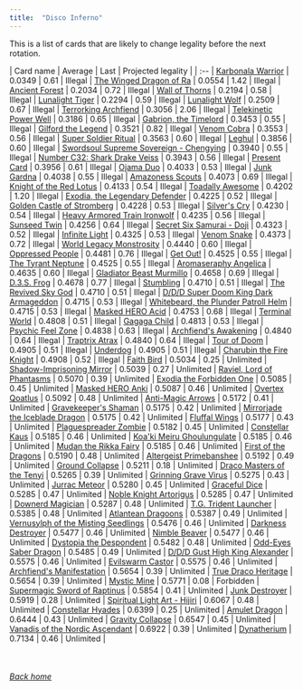 ```yaml
---
title:  "Disco Inferno"
---
```


This is a list of cards that are likely to change legality before the next rotation.

| Card name | Average | Last | Projected legality |
| :-- |
[Karbonala Warrior](https://db.ygoprodeck.com/card/?search=Karbonala%20Warrior) | 0.0349 | 0.61 | Illegal |
[The Winged Dragon of Ra](https://db.ygoprodeck.com/card/?search=The%20Winged%20Dragon%20of%20Ra) | 0.0554 | 1.42 | Illegal |
[Ancient Forest](https://db.ygoprodeck.com/card/?search=Ancient%20Forest) | 0.2034 | 0.72 | Illegal |
[Wall of Thorns](https://db.ygoprodeck.com/card/?search=Wall%20of%20Thorns) | 0.2194 | 0.58 | Illegal |
[Lunalight Tiger](https://db.ygoprodeck.com/card/?search=Lunalight%20Tiger) | 0.2294 | 0.59 | Illegal |
[Lunalight Wolf](https://db.ygoprodeck.com/card/?search=Lunalight%20Wolf) | 0.2509 | 0.67 | Illegal |
[Terrorking Archfiend](https://db.ygoprodeck.com/card/?search=Terrorking%20Archfiend) | 0.3056 | 2.06 | Illegal |
[Telekinetic Power Well](https://db.ygoprodeck.com/card/?search=Telekinetic%20Power%20Well) | 0.3186 | 0.65 | Illegal |
[Gabrion, the Timelord](https://db.ygoprodeck.com/card/?search=Gabrion,%20the%20Timelord) | 0.3453 | 0.55 | Illegal |
[Gilford the Legend](https://db.ygoprodeck.com/card/?search=Gilford%20the%20Legend) | 0.3521 | 0.82 | Illegal |
[Venom Cobra](https://db.ygoprodeck.com/card/?search=Venom%20Cobra) | 0.3553 | 0.56 | Illegal |
[Super Soldier Ritual](https://db.ygoprodeck.com/card/?search=Super%20Soldier%20Ritual) | 0.3563 | 0.60 | Illegal |
[Leghul](https://db.ygoprodeck.com/card/?search=Leghul) | 0.3856 | 0.60 | Illegal |
[Swordsoul Supreme Sovereign - Chengying](https://db.ygoprodeck.com/card/?search=Swordsoul%20Supreme%20Sovereign%20-%20Chengying) | 0.3940 | 0.55 | Illegal |
[Number C32: Shark Drake Veiss](https://db.ygoprodeck.com/card/?search=Number%20C32:%20Shark%20Drake%20Veiss) | 0.3943 | 0.56 | Illegal |
[Present Card](https://db.ygoprodeck.com/card/?search=Present%20Card) | 0.3956 | 0.61 | Illegal |
[Ojama Duo](https://db.ygoprodeck.com/card/?search=Ojama%20Duo) | 0.4033 | 0.53 | Illegal |
[Junk Gardna](https://db.ygoprodeck.com/card/?search=Junk%20Gardna) | 0.4038 | 0.55 | Illegal |
[Amazoness Scouts](https://db.ygoprodeck.com/card/?search=Amazoness%20Scouts) | 0.4073 | 0.69 | Illegal |
[Knight of the Red Lotus](https://db.ygoprodeck.com/card/?search=Knight%20of%20the%20Red%20Lotus) | 0.4133 | 0.54 | Illegal |
[Toadally Awesome](https://db.ygoprodeck.com/card/?search=Toadally%20Awesome) | 0.4202 | 1.20 | Illegal |
[Exodia, the Legendary Defender](https://db.ygoprodeck.com/card/?search=Exodia,%20the%20Legendary%20Defender) | 0.4225 | 0.52 | Illegal |
[Golden Castle of Stromberg](https://db.ygoprodeck.com/card/?search=Golden%20Castle%20of%20Stromberg) | 0.4228 | 0.53 | Illegal |
[Silver's Cry](https://db.ygoprodeck.com/card/?search=Silver's%20Cry) | 0.4230 | 0.54 | Illegal |
[Heavy Armored Train Ironwolf](https://db.ygoprodeck.com/card/?search=Heavy%20Armored%20Train%20Ironwolf) | 0.4235 | 0.56 | Illegal |
[Sunseed Twin](https://db.ygoprodeck.com/card/?search=Sunseed%20Twin) | 0.4256 | 0.64 | Illegal |
[Secret Six Samurai - Doji](https://db.ygoprodeck.com/card/?search=Secret%20Six%20Samurai%20-%20Doji) | 0.4323 | 0.52 | Illegal |
[Infinite Light](https://db.ygoprodeck.com/card/?search=Infinite%20Light) | 0.4325 | 0.53 | Illegal |
[Venom Snake](https://db.ygoprodeck.com/card/?search=Venom%20Snake) | 0.4373 | 0.72 | Illegal |
[World Legacy Monstrosity](https://db.ygoprodeck.com/card/?search=World%20Legacy%20Monstrosity) | 0.4440 | 0.60 | Illegal |
[Oppressed People](https://db.ygoprodeck.com/card/?search=Oppressed%20People) | 0.4481 | 0.76 | Illegal |
[Get Out!](https://db.ygoprodeck.com/card/?search=Get%20Out!) | 0.4525 | 0.55 | Illegal |
[The Tyrant Neptune](https://db.ygoprodeck.com/card/?search=The%20Tyrant%20Neptune) | 0.4525 | 0.55 | Illegal |
[Aromaseraphy Angelica](https://db.ygoprodeck.com/card/?search=Aromaseraphy%20Angelica) | 0.4635 | 0.60 | Illegal |
[Gladiator Beast Murmillo](https://db.ygoprodeck.com/card/?search=Gladiator%20Beast%20Murmillo) | 0.4658 | 0.69 | Illegal |
[D.3.S. Frog](https://db.ygoprodeck.com/card/?search=D.3.S.%20Frog) | 0.4678 | 0.77 | Illegal |
[Stumbling](https://db.ygoprodeck.com/card/?search=Stumbling) | 0.4710 | 0.51 | Illegal |
[The Revived Sky God](https://db.ygoprodeck.com/card/?search=The%20Revived%20Sky%20God) | 0.4710 | 0.51 | Illegal |
[D/D/D Super Doom King Dark Armageddon](https://db.ygoprodeck.com/card/?search=D/D/D%20Super%20Doom%20King%20Dark%20Armageddon) | 0.4715 | 0.53 | Illegal |
[Whitebeard, the Plunder Patroll Helm](https://db.ygoprodeck.com/card/?search=Whitebeard,%20the%20Plunder%20Patroll%20Helm) | 0.4715 | 0.53 | Illegal |
[Masked HERO Acid](https://db.ygoprodeck.com/card/?search=Masked%20HERO%20Acid) | 0.4753 | 0.68 | Illegal |
[Terminal World](https://db.ygoprodeck.com/card/?search=Terminal%20World) | 0.4808 | 0.51 | Illegal |
[Gagaga Child](https://db.ygoprodeck.com/card/?search=Gagaga%20Child) | 0.4813 | 0.53 | Illegal |
[Psychic Feel Zone](https://db.ygoprodeck.com/card/?search=Psychic%20Feel%20Zone) | 0.4838 | 0.63 | Illegal |
[Archfiend's Awakening](https://db.ygoprodeck.com/card/?search=Archfiend's%20Awakening) | 0.4840 | 0.64 | Illegal |
[Traptrix Atrax](https://db.ygoprodeck.com/card/?search=Traptrix%20Atrax) | 0.4840 | 0.64 | Illegal |
[Tour of Doom](https://db.ygoprodeck.com/card/?search=Tour%20of%20Doom) | 0.4905 | 0.51 | Illegal |
[Underdog](https://db.ygoprodeck.com/card/?search=Underdog) | 0.4905 | 0.51 | Illegal |
[Charubin the Fire Knight](https://db.ygoprodeck.com/card/?search=Charubin%20the%20Fire%20Knight) | 0.4908 | 0.52 | Illegal |
[Faith Bird](https://db.ygoprodeck.com/card/?search=Faith%20Bird) | 0.5034 | 0.25 | Unlimited |
[Shadow-Imprisoning Mirror](https://db.ygoprodeck.com/card/?search=Shadow-Imprisoning%20Mirror) | 0.5039 | 0.27 | Unlimited |
[Raviel, Lord of Phantasms](https://db.ygoprodeck.com/card/?search=Raviel,%20Lord%20of%20Phantasms) | 0.5070 | 0.39 | Unlimited |
[Exodia the Forbidden One](https://db.ygoprodeck.com/card/?search=Exodia%20the%20Forbidden%20One) | 0.5085 | 0.45 | Unlimited |
[Masked HERO Anki](https://db.ygoprodeck.com/card/?search=Masked%20HERO%20Anki) | 0.5087 | 0.46 | Unlimited |
[Overtex Qoatlus](https://db.ygoprodeck.com/card/?search=Overtex%20Qoatlus) | 0.5092 | 0.48 | Unlimited |
[Anti-Magic Arrows](https://db.ygoprodeck.com/card/?search=Anti-Magic%20Arrows) | 0.5172 | 0.41 | Unlimited |
[Gravekeeper's Shaman](https://db.ygoprodeck.com/card/?search=Gravekeeper's%20Shaman) | 0.5175 | 0.42 | Unlimited |
[Mirrorjade the Iceblade Dragon](https://db.ygoprodeck.com/card/?search=Mirrorjade%20the%20Iceblade%20Dragon) | 0.5175 | 0.42 | Unlimited |
[Fluffal Wings](https://db.ygoprodeck.com/card/?search=Fluffal%20Wings) | 0.5177 | 0.43 | Unlimited |
[Plaguespreader Zombie](https://db.ygoprodeck.com/card/?search=Plaguespreader%20Zombie) | 0.5182 | 0.45 | Unlimited |
[Constellar Kaus](https://db.ygoprodeck.com/card/?search=Constellar%20Kaus) | 0.5185 | 0.46 | Unlimited |
[Koa'ki Meiru Ghoulungulate](https://db.ygoprodeck.com/card/?search=Koa'ki%20Meiru%20Ghoulungulate) | 0.5185 | 0.46 | Unlimited |
[Mudan the Rikka Fairy](https://db.ygoprodeck.com/card/?search=Mudan%20the%20Rikka%20Fairy) | 0.5185 | 0.46 | Unlimited |
[First of the Dragons](https://db.ygoprodeck.com/card/?search=First%20of%20the%20Dragons) | 0.5190 | 0.48 | Unlimited |
[Altergeist Primebanshee](https://db.ygoprodeck.com/card/?search=Altergeist%20Primebanshee) | 0.5192 | 0.49 | Unlimited |
[Ground Collapse](https://db.ygoprodeck.com/card/?search=Ground%20Collapse) | 0.5211 | 0.18 | Unlimited |
[Draco Masters of the Tenyi](https://db.ygoprodeck.com/card/?search=Draco%20Masters%20of%20the%20Tenyi) | 0.5265 | 0.39 | Unlimited |
[Grinning Grave Virus](https://db.ygoprodeck.com/card/?search=Grinning%20Grave%20Virus) | 0.5275 | 0.43 | Unlimited |
[Jurrac Meteor](https://db.ygoprodeck.com/card/?search=Jurrac%20Meteor) | 0.5280 | 0.45 | Unlimited |
[Graceful Dice](https://db.ygoprodeck.com/card/?search=Graceful%20Dice) | 0.5285 | 0.47 | Unlimited |
[Noble Knight Artorigus](https://db.ygoprodeck.com/card/?search=Noble%20Knight%20Artorigus) | 0.5285 | 0.47 | Unlimited |
[Downerd Magician](https://db.ygoprodeck.com/card/?search=Downerd%20Magician) | 0.5287 | 0.48 | Unlimited |
[T.G. Trident Launcher](https://db.ygoprodeck.com/card/?search=T.G.%20Trident%20Launcher) | 0.5385 | 0.48 | Unlimited |
[Atlantean Dragoons](https://db.ygoprodeck.com/card/?search=Atlantean%20Dragoons) | 0.5387 | 0.49 | Unlimited |
[Vernusylph of the Misting Seedlings](https://db.ygoprodeck.com/card/?search=Vernusylph%20of%20the%20Misting%20Seedlings) | 0.5476 | 0.46 | Unlimited |
[Darkness Destroyer](https://db.ygoprodeck.com/card/?search=Darkness%20Destroyer) | 0.5477 | 0.46 | Unlimited |
[Nimble Beaver](https://db.ygoprodeck.com/card/?search=Nimble%20Beaver) | 0.5477 | 0.46 | Unlimited |
[Dystopia the Despondent](https://db.ygoprodeck.com/card/?search=Dystopia%20the%20Despondent) | 0.5482 | 0.48 | Unlimited |
[Odd-Eyes Saber Dragon](https://db.ygoprodeck.com/card/?search=Odd-Eyes%20Saber%20Dragon) | 0.5485 | 0.49 | Unlimited |
[D/D/D Gust High King Alexander](https://db.ygoprodeck.com/card/?search=D/D/D%20Gust%20High%20King%20Alexander) | 0.5575 | 0.46 | Unlimited |
[Evilswarm Castor](https://db.ygoprodeck.com/card/?search=Evilswarm%20Castor) | 0.5575 | 0.46 | Unlimited |
[Archfiend's Manifestation](https://db.ygoprodeck.com/card/?search=Archfiend's%20Manifestation) | 0.5654 | 0.39 | Unlimited |
[True Draco Heritage](https://db.ygoprodeck.com/card/?search=True%20Draco%20Heritage) | 0.5654 | 0.39 | Unlimited |
[Mystic Mine](https://db.ygoprodeck.com/card/?search=Mystic%20Mine) | 0.5771 | 0.08 | Forbidden |
[Supermagic Sword of Raptinus](https://db.ygoprodeck.com/card/?search=Supermagic%20Sword%20of%20Raptinus) | 0.5854 | 0.41 | Unlimited |
[Junk Destroyer](https://db.ygoprodeck.com/card/?search=Junk%20Destroyer) | 0.5919 | 0.28 | Unlimited |
[Spiritual Light Art - Hijiri](https://db.ygoprodeck.com/card/?search=Spiritual%20Light%20Art%20-%20Hijiri) | 0.6067 | 0.48 | Unlimited |
[Constellar Hyades](https://db.ygoprodeck.com/card/?search=Constellar%20Hyades) | 0.6399 | 0.25 | Unlimited |
[Amulet Dragon](https://db.ygoprodeck.com/card/?search=Amulet%20Dragon) | 0.6444 | 0.43 | Unlimited |
[Gravity Collapse](https://db.ygoprodeck.com/card/?search=Gravity%20Collapse) | 0.6547 | 0.45 | Unlimited |
[Vanadis of the Nordic Ascendant](https://db.ygoprodeck.com/card/?search=Vanadis%20of%20the%20Nordic%20Ascendant) | 0.6922 | 0.39 | Unlimited |
[Dynatherium](https://db.ygoprodeck.com/card/?search=Dynatherium) | 0.7134 | 0.46 | Unlimited |

<br>

###### [Back home](index)